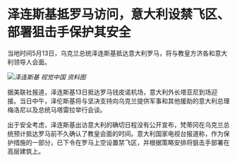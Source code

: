 # 泽连斯基抵罗马访问，意大利设禁飞区、部署狙击手保护其安全

当地时间5月13日，乌克兰总统泽连斯基抵达意大利罗马，将与教皇方济各和意大利领导人会面。

![](https://inews.gtimg.com/om_bt/OJjF0tW559A9AmMojzj9t_UmwalSqTloJZ0NbvxqatXlUAA/1000)_泽连斯基
视觉中国 资料图_

据美联社报道，泽连斯基13日抵达罗马钱皮诺机场，意大利外长塔亚尼到场迎接。当日中午，泽伦斯基将与坚决支持向乌克兰提供军事和其他援助的意大利总理梅洛尼以及总统马塔雷拉举行会谈。

出于安全考虑，泽连斯基出访意大利的确切日程没有公开宣布，梵蒂冈在乌克兰总统预计抵达罗马前不久确认了教皇会面的时间。意大利国家电视台报道称，作为保护措施的一部分，已下令在罗马上空设置禁飞区，并根据策略安排将狙击手部署在高层建筑上。

